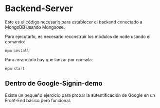 # Backend-Server

Este es el código necesario para establecer el backend conectado a MongoDB usando Mongoose.

Para ejecutarlo, es necesario reconstruir los módulos de node usando el comando:

```
npm install
```

Para arrancarlo hay que lanzar por consola:

```
npm start
```

## Dentro de Google-Signin-demo
Existe un pequeño ejercicio para probar la autentificación de Google en un Front-End básico pero funcional.